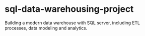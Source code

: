 # sql-data-warehousing-project
Building a modern data warehouse with SQL server, including ETL processes, data modeling and analytics.
